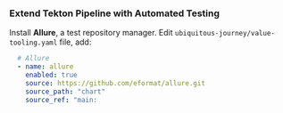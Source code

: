 ### Extend Tekton Pipeline with Automated Testing

Install **Allure**, a test repository manager. Edit `ubiquitous-journey/value-tooling.yaml` file, add:

```yaml
  # Allure
  - name: allure
    enabled: true
    source: https://github.com/eformat/allure.git
    source_path: "chart"
    source_ref: "main:
```

